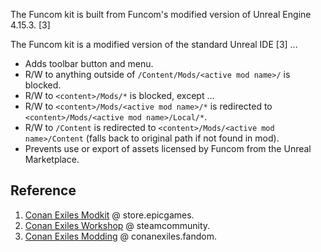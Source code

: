 The Funcom kit is built from Funcom's modified version of Unreal Engine 4.15.3. [3]

The Funcom kit is a modified version of the standard Unreal IDE [3] ...

- Adds toolbar button and menu.
- R/W to anything outside of `/Content/Mods/<active mod name>/` is blocked.
- R/W to `<content>/Mods/*` is blocked, except ...
- R/W to `<content>/Mods/<active mod name>/*` is redirected to `<content>/Mods/<active mod name>/Local/*`.
- R/W to `/Content` is redirected to `<content>/Mods/<active mod name>/Content` (falls back to original path if not found in mod).
- Prevents use or export of assets licensed by Funcom from the Unreal Marketplace.

## Reference

1. [Conan Exiles Modkit](https://store.epicgames.com/en-US/p/conan-exiles--modkit) @ store.epicgames.
2. [Conan Exiles Workshop](https://steamcommunity.com/app/440900/workshop/) @ steamcommunity.
3. [Conan Exiles Modding](https://conanexiles.fandom.com/wiki/Modding) @ conanexiles.fandom.
